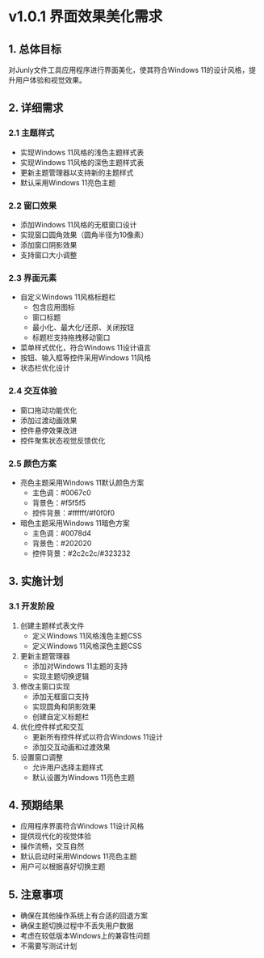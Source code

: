 # v1.0.1 界面效果美化需求

## 1. 总体目标
对Junly文件工具应用程序进行界面美化，使其符合Windows 11的设计风格，提升用户体验和视觉效果。

## 2. 详细需求

### 2.1 主题样式
- 实现Windows 11风格的浅色主题样式表
- 实现Windows 11风格的深色主题样式表
- 更新主题管理器以支持新的主题样式
- 默认采用Windows 11亮色主题

### 2.2 窗口效果
- 添加Windows 11风格的无框窗口设计
- 实现窗口圆角效果（圆角半径为10像素）
- 添加窗口阴影效果
- 支持窗口大小调整

### 2.3 界面元素
- 自定义Windows 11风格标题栏
  - 包含应用图标
  - 窗口标题
  - 最小化、最大化/还原、关闭按钮
  - 标题栏支持拖拽移动窗口
- 菜单样式优化，符合Windows 11设计语言
- 按钮、输入框等控件采用Windows 11风格
- 状态栏优化设计

### 2.4 交互体验
- 窗口拖动功能优化
- 添加过渡动画效果
- 控件悬停效果改进
- 控件聚焦状态视觉反馈优化

### 2.5 颜色方案
- 亮色主题采用Windows 11默认颜色方案
  - 主色调：#0067c0
  - 背景色：#f5f5f5
  - 控件背景：#ffffff/#f0f0f0
- 暗色主题采用Windows 11暗色方案
  - 主色调：#0078d4
  - 背景色：#202020
  - 控件背景：#2c2c2c/#323232

## 3. 实施计划

### 3.1 开发阶段
1. 创建主题样式表文件
   - 定义Windows 11风格浅色主题CSS
   - 定义Windows 11风格深色主题CSS
2. 更新主题管理器
   - 添加对Windows 11主题的支持
   - 实现主题切换逻辑
3. 修改主窗口实现
   - 添加无框窗口支持
   - 实现圆角和阴影效果
   - 创建自定义标题栏
4. 优化控件样式和交互
   - 更新所有控件样式以符合Windows 11设计
   - 添加交互动画和过渡效果
5. 设置窗口调整
   - 允许用户选择主题样式
   - 默认设置为Windows 11亮色主题

## 4. 预期结果
- 应用程序界面符合Windows 11设计风格
- 提供现代化的视觉体验
- 操作流畅，交互自然
- 默认启动时采用Windows 11亮色主题
- 用户可以根据喜好切换主题

## 5. 注意事项
- 确保在其他操作系统上有合适的回退方案
- 确保主题切换过程中不丢失用户数据
- 考虑在较低版本Windows上的兼容性问题
- 不需要写测试计划